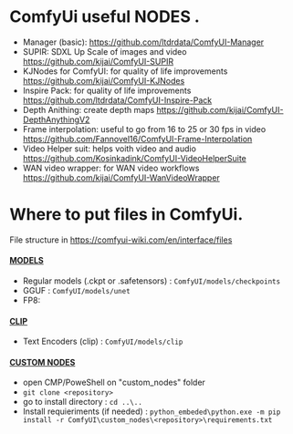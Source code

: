 # ComfyUi useful NODES .   

- Manager (basic): https://github.com/ltdrdata/ComfyUI-Manager
- SUPIR: SDXL Up Scale of images and video https://github.com/kijai/ComfyUI-SUPIR
- KJNodes for ComfyUI: for quality of life improvements https://github.com/kijai/ComfyUI-KJNodes
- Inspire Pack: for quality of life improvements https://github.com/ltdrdata/ComfyUI-Inspire-Pack
- Depth Anithing: create depth maps https://github.com/kijai/ComfyUI-DepthAnythingV2
- Frame interpolation: useful to go from 16 to 25 or 30 fps in video https://github.com/Fannovel16/ComfyUI-Frame-Interpolation
- Video Helper suit: helps voith video and audio https://github.com/Kosinkadink/ComfyUI-VideoHelperSuite
- WAN video wrapper: for WAN video workflows https://github.com/kijai/ComfyUI-WanVideoWrapper

# Where to put files in ComfyUi.   

File structure in https://comfyui-wiki.com/en/interface/files

#### <ins>MODELS</ins>   

- Regular models (.ckpt or .safetensors) : `ComfyUI/models/checkpoints`
- GGUF : `ComfyUI/models/unet`
- FP8:

#### <ins>CLIP</ins>     

- Text Encoders (clip) : `ComfyUI/models/clip`


####  <ins>CUSTOM NODES</ins>   

- open CMP/PoweShell on "custom_nodes" folder
- `git clone <repository>`
- go to install directory :  `cd ..\..`
- Install requieriments (if needed) :  `python_embeded\python.exe -m pip install -r ComfyUI\custom_nodes\<repository>\requirements.txt`
